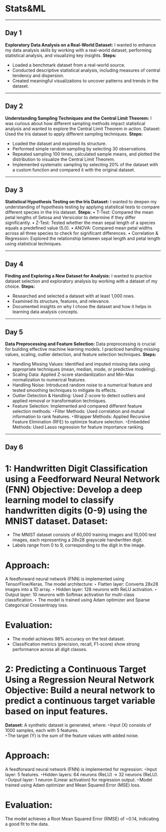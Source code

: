 # Stats&ML

---

## Day 1 
**Exploratory Data Analysis on a Real-World Dataset:** I wanted to enhance my data analysis skills by working with a real-world dataset, performing statistical analysis, and visualizing key insights. 
**Steps:** 
 - Loaded a benchmark dataset from a real-world source. 
 - Conducted descriptive statistical analysis, including measures of central tendency and dispersion.
 - Created meaningful visualizations to uncover patterns and trends in the dataset.

---

## Day 2 
**Understanding Sampling Techniques and the Central Limit Theorem:** I was curious about how different sampling methods impact statistical analysis and wanted to explore the Central Limit Theorem in action.
Dataset: Used the Iris dataset to apply different sampling techniques. 
**Steps:** 
 - Loaded the dataset and explored its structure. 
 - Performed simple random sampling by selecting 30 observations. 
 - Repeated sampling 100 times, calculated sample means, and plotted the distribution to visualize the Central Limit Theorem. 
 - Implemented systematic sampling by selecting 20% of the dataset with a custom function and compared it with the original dataset.

---

## Day 3 
**Statistical Hypothesis Testing on the Iris Dataset:** I wanted to deepen my understanding of hypothesis testing by applying statistical tests to compare different species in the Iris dataset. 
**Steps:** 
 • T-Test: Compared the mean petal lengths of Setosa and Versicolor to determine if they differ significantly. 
 • Z-Test: Tested whether the mean sepal length of a species equals a predefined value (5.0). 
 • ANOVA: Compared mean petal widths across all three species to check for significant differences.
 • Correlation & Regression: Explored the relationship between sepal length and petal length using statistical techniques.

---

## Day 4 
**Finding and Exploring a New Dataset for Analysis:** I wanted to practice dataset selection and exploratory analysis by working with a dataset of my choice. 
**Steps:** 
 - Researched and selected a dataset with at least 1,000 rows. 
 - Examined its structure, features, and relevance. 
 - Documented insights on why I chose the dataset and how it helps in learning data analysis concepts.

---

## Day 5
**Data Preprocessing and Feature Selection:** Data preprocessing is crucial for building effective machine learning models. I practiced handling missing values, scaling, outlier detection, and feature selection techniques. 
**Steps:**
 - Handling Missing Values: Identified and imputed missing data using appropriate techniques (mean, median, mode, or predictive modeling).
 - Scaling Data: Applied Z-score standardization and Min-Max normalization to numerical features. 
 - Handling Noise: Introduced random noise to a numerical feature and tested smoothing techniques to mitigate its effects. 
 - Outlier Detection & Handling: Used Z-score to detect outliers and applied removal or transformation techniques.
 - Feature Selection: Implemented and compared different feature selection methods: 
   ‣Filter Methods: Used correlation and mutual information to rank features. 
   ‣Wrapper Methods: Applied Recursive Feature Elimination (RFE) to optimize feature selection. 
   ‣Embedded Methods: Used Lasso regression for feature importance ranking.

---

## Day 6
# 1: Handwritten Digit Classification using a Feedforward Neural Network (FNN) Objective: Develop a deep learning model to classify handwritten digits (0-9) using the MNIST dataset. Dataset: 
 - The MNIST dataset consists of 60,000 training images and 10,000 test images, each representing a 28x28 grayscale handwritten digit.
 - Labels range from 0 to 9, corresponding to the digit in the image.

# Approach: 
A feedforward neural network (FNN) is implemented using TensorFlow/Keras.
The model architecture: 
   ‣ Flatten layer: Converts 28x28 images into a 1D array.
   ‣ Hidden layer: 128 neurons with ReLU activation. 
   ‣ Output layer: 10 neurons with Softmax activation for multi-class classification. 
   ‣ The model is trained using Adam optimizer and Sparse Categorical Crossentropy loss.

# Evaluation:
 - The model achieves 98% accuracy on the test dataset.
 - Classification metrics (precision, recall, F1-score) show strong performance across all digit classes.

# 2: Predicting a Continuous Target Using a Regression Neural Network Objective: Build a neural network to predict a continuous target variable based on input features.
**Dataset:**
A synthetic dataset is generated, where: 
    ‣Input (X) consists of 1000 samples, each with 5 features.  
    ‣The target (Y) is the sum of the feature values with added noise.

# Approach:
A feedforward neural network (FNN) is implemented for regression: 
   ‣Input layer: 5 features. 
   ‣Hidden layers: 64 neurons (ReLU) → 32 neurons (ReLU). 
   ‣Output layer: 1 neuron (Linear activation) for regression output. 
   ‣Model trained using Adam optimizer and Mean Squared Error (MSE) loss.

# Evaluation: 
The model achieves a Root Mean Squared Error (RMSE) of ~0.14, indicating a good fit to the data.
